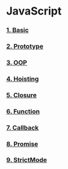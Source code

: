 # JavaScript

### [1. Basic][link1]
[link1]: https://github.com/kimmincheol-kor/Study_WEB/blob/master/JavaScript/JavaScript/Documents/1.Basic.md

### [2. Prototype][link2]
[link2]: https://github.com/kimmincheol-kor/Study_WEB/blob/master/JavaScript/JavaScript/Documents/2.Prototype.md

### [3. OOP][link3]
[link3]: https://github.com/kimmincheol-kor/Study_WEB/blob/master/JavaScript/JavaScript/Documents/3.OOP.md

### [4. Hoisting][link4]
[link4]: https://github.com/kimmincheol-kor/Study_WEB/blob/master/JavaScript/JavaScript/Documents/4.Hoisting.md

### [5. Closure][link5]
[link5]: https://github.com/kimmincheol-kor/Study_WEB/blob/master/JavaScript/JavaScript/Documents/5.Closure.md

### [6. Function][link6]
[link6]: https://github.com/kimmincheol-kor/Study_WEB/blob/master/JavaScript/JavaScript/Documents/6.Function.md

### [7. Callback][link7]
[link7]: https://github.com/kimmincheol-kor/Study_WEB/blob/master/JavaScript/JavaScript/Documents/7.Callback.md

### [8. Promise][link8]
[link8]: https://github.com/kimmincheol-kor/Study_WEB/blob/master/JavaScript/JavaScript/Documents/8.Promise.md

### [9. StrictMode][link9]
[link9]: https://github.com/kimmincheol-kor/Study_WEB/blob/master/JavaScript/JavaScript/Documents/9.StrictMode.md
